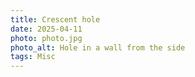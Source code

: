 ```yaml
---
title: Crescent hole
date: 2025-04-11
photo: photo.jpg
photo_alt: Hole in a wall from the side
tags: Misc
---
```

